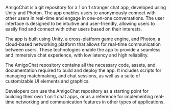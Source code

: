 AmigoChat is a git repository for a 1 on 1 stranger chat app, developed using Unity and Photon. The app enables users to anonymously connect with other users in real-time and engage in one-on-one conversations. The user interface is designed to be intuitive and user-friendly, allowing users to easily find and connect with other users based on their interests.

The app is built using Unity, a cross-platform game engine, and Photon, a cloud-based networking platform that allows for real-time communication between users. These technologies enable the app to provide a seamless and immersive chat experience, with low latency and high reliability.

The AmigoChat repository contains all the necessary code, assets, and documentation required to build and deploy the app. It includes scripts for managing matchmaking, and chat sessions, as well as a suite of customizable UI elements and graphics.

Developers can use the AmigoChat repository as a starting point for building their own 1 on 1 chat apps, or as a reference for implementing real-time networking and communication features in other types of applications.

